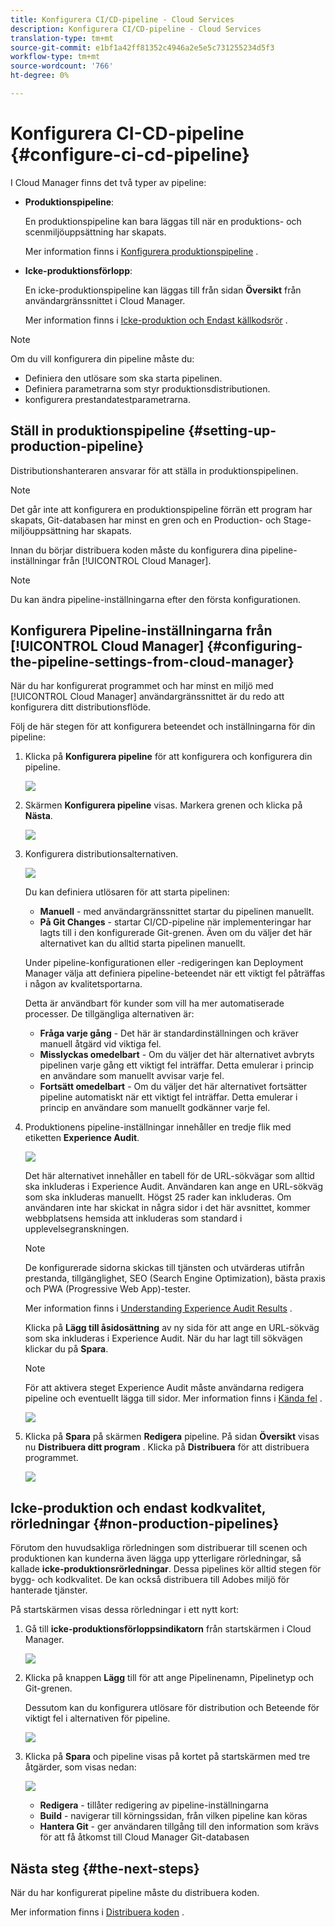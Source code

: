 ```yaml
---
title: Konfigurera CI/CD-pipeline - Cloud Services
description: Konfigurera CI/CD-pipeline - Cloud Services
translation-type: tm+mt
source-git-commit: e1bf1a42ff81352c4946a2e5e5c731255234d5f3
workflow-type: tm+mt
source-wordcount: '766'
ht-degree: 0%

---
```



# Konfigurera CI-CD-pipeline {#configure-ci-cd-pipeline}

I Cloud Manager finns det två typer av pipeline:

* **Produktionspipeline**:

   En produktionspipeline kan bara läggas till när en produktions- och scenmiljöuppsättning har skapats.

   Mer information finns i [Konfigurera produktionspipeline](configure-pipeline.md#setting-up-the-pipeline) .

* **Icke-produktionsförlopp**:

   En icke-produktionspipeline kan läggas till från sidan **Översikt** från användargränssnittet i Cloud Manager.

   Mer information finns i [Icke-produktion och Endast källkodsrör](configure-pipeline.md#non-production-pipelines) .

>[!NOTE]
>Om du vill konfigurera din pipeline måste du:
> * Definiera den utlösare som ska starta pipelinen.
> * Definiera parametrarna som styr produktionsdistributionen.
> * konfigurera prestandatestparametrarna.


## Ställ in produktionspipeline {#setting-up-production-pipeline}

Distributionshanteraren ansvarar för att ställa in produktionspipelinen.

>[!NOTE]
>Det går inte att konfigurera en produktionspipeline förrän ett program har skapats, Git-databasen har minst en gren och en Production- och Stage-miljöuppsättning har skapats.

Innan du börjar distribuera koden måste du konfigurera dina pipeline-inställningar från [!UICONTROL Cloud Manager].

>[!NOTE]
>
>Du kan ändra pipeline-inställningarna efter den första konfigurationen.

## Konfigurera Pipeline-inställningarna från [!UICONTROL Cloud Manager] {#configuring-the-pipeline-settings-from-cloud-manager}

När du har konfigurerat programmet och har minst en miljö med [!UICONTROL Cloud Manager] användargränssnittet är du redo att konfigurera ditt distributionsflöde.

Följ de här stegen för att konfigurera beteendet och inställningarna för din pipeline:

1. Klicka på **Konfigurera pipeline** för att konfigurera och konfigurera din pipeline.

   ![](assets/set-up-pipeline1.png)

1. Skärmen **Konfigurera pipeline** visas. Markera grenen och klicka på **Nästa**.

   ![](assets/setup-pipeline-1.png)

1. Konfigurera distributionsalternativen.

   ![](assets/setup-pipeline-2.png)

   Du kan definiera utlösaren för att starta pipelinen:

   * **Manuell** - med användargränssnittet startar du pipelinen manuellt.
   * **På Git Changes** - startar CI/CD-pipeline när implementeringar har lagts till i den konfigurerade Git-grenen. Även om du väljer det här alternativet kan du alltid starta pipelinen manuellt.

   Under pipeline-konfigurationen eller -redigeringen kan Deployment Manager välja att definiera pipeline-beteendet när ett viktigt fel påträffas i någon av kvalitetsportarna.

   Detta är användbart för kunder som vill ha mer automatiserade processer. De tillgängliga alternativen är:

   * **Fråga varje gång** - Det här är standardinställningen och kräver manuell åtgärd vid viktiga fel.
   * **Misslyckas omedelbart** - Om du väljer det här alternativet avbryts pipelinen varje gång ett viktigt fel inträffar. Detta emulerar i princip en användare som manuellt avvisar varje fel.
   * **Fortsätt omedelbart** - Om du väljer det här alternativet fortsätter pipeline automatiskt när ett viktigt fel inträffar. Detta emulerar i princip en användare som manuellt godkänner varje fel.


1. Produktionens pipeline-inställningar innehåller en tredje flik med etiketten **Experience Audit**.

   ![](assets/content-audit-1.png)

   Det här alternativet innehåller en tabell för de URL-sökvägar som alltid ska inkluderas i Experience Audit. Användaren kan ange en URL-sökväg som ska inkluderas manuellt. Högst 25 rader kan inkluderas. Om användaren inte har skickat in några sidor i det här avsnittet, kommer webbplatsens hemsida att inkluderas som standard i upplevelsegranskningen.

   >[!NOTE]
   > De konfigurerade sidorna skickas till tjänsten och utvärderas utifrån prestanda, tillgänglighet, SEO (Search Engine Optimization), bästa praxis och PWA (Progressive Web App)-tester.

   Mer information finns i [Understanding Experience Audit Results](/help/implementing/cloud-manager/experience-audit-testing.md) .

   Klicka på **Lägg till åsidosättning** av ny sida för att ange en URL-sökväg som ska inkluderas i Experience Audit. När du har lagt till sökvägen klickar du på **Spara**.

   >[!NOTE]
   >För att aktivera steget Experience Audit måste användarna redigera pipeline och eventuellt lägga till sidor. Mer information finns i [Kända fel](/help/release-notes/release-notes-cloud/release-notes-current.md#known-issues-cm) .

   ![](assets/content-audit2.png)

1. Klicka på **Spara** på skärmen **Redigera** pipeline. På sidan **Översikt** visas nu **Distribuera ditt program** . Klicka på **Distribuera** för att distribuera programmet.

   ![](assets/configure-pipeline5.png)


## Icke-produktion och endast kodkvalitet, rörledningar {#non-production-pipelines}

Förutom den huvudsakliga rörledningen som distribuerar till scenen och produktionen kan kunderna även lägga upp ytterligare rörledningar, så kallade **icke-produktionsrörledningar**. Dessa pipelines kör alltid stegen för bygg- och kodkvalitet. De kan också distribuera till Adobes miljö för hanterade tjänster.

På startskärmen visas dessa rörledningar i ett nytt kort:

1. Gå till **icke-produktionsförloppsindikatorn** från startskärmen i Cloud Manager.

   ![](assets/configure-pipeline6.png)

1. Klicka på knappen **Lägg** till för att ange Pipelinenamn, Pipelinetyp och Git-grenen.

   Dessutom kan du konfigurera utlösare för distribution och Beteende för viktigt fel i alternativen för pipeline.

   ![](assets/non-prod-pipe1.png)

1. Klicka på **Spara** och pipeline visas på kortet på startskärmen med tre åtgärder, som visas nedan:

   ![](assets/configure-pipeline8.png)

   * **Redigera** - tillåter redigering av pipeline-inställningarna
   * **Build** - navigerar till körningssidan, från vilken pipeline kan köras
   * **Hantera Git** - ger användaren tillgång till den information som krävs för att få åtkomst till Cloud Manager Git-databasen

## Nästa steg {#the-next-steps}

När du har konfigurerat pipeline måste du distribuera koden.

Mer information finns i [Distribuera koden](deploy-code.md) .
